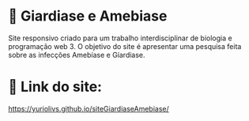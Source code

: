 # 🦠 Giardiase e Amebiase
Site responsivo criado para um trabalho interdisciplinar de biologia e programação web 3. O objetivo do site é apresentar uma pesquisa feita sobre as infecções Amebíase
e Gíardiase.

# 🔗 Link do site:
https://yuriolivs.github.io/siteGiardiaseAmebiase/
